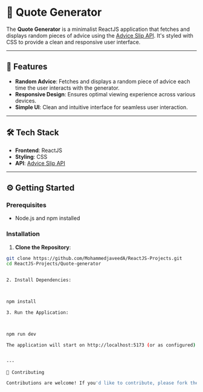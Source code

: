 # 💬 Quote Generator

The **Quote Generator** is a minimalist ReactJS application that fetches and displays random pieces of advice using the [Advice Slip API](https://api.adviceslip.com/). It's styled with CSS to provide a clean and responsive user interface.

---

## 🚀 Features

- **Random Advice**: Fetches and displays a random piece of advice each time the user interacts with the generator.
- **Responsive Design**: Ensures optimal viewing experience across various devices.
- **Simple UI**: Clean and intuitive interface for seamless user interaction.

---

## 🛠️ Tech Stack

- **Frontend**: ReactJS
- **Styling**: CSS
- **API**: [Advice Slip API](https://api.adviceslip.com/)

---


## ⚙️ Getting Started

### Prerequisites

- Node.js and npm installed

### Installation

1. **Clone the Repository**:

```bash
git clone https://github.com/MohammedjaveedA/ReactJS-Projects.git
cd ReactJS-Projects/Quote-generator


2. Install Dependencies:



npm install

3. Run the Application:



npm run dev

The application will start on http://localhost:5173 (or as configured).


---

🤝 Contributing

Contributions are welcome! If you'd like to contribute, please fork the repository and submit a pull request.
